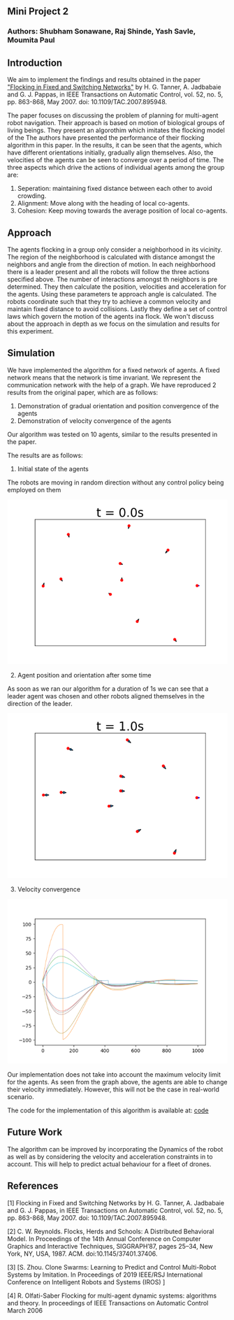 ## Mini Project 2
### Authors: Shubham Sonawane, Raj Shinde, Yash Savle, Moumita Paul


## Introduction
We aim to implement the findings and results obtained in the paper ["Flocking in Fixed and Switching Networks"](https://www.seas.upenn.edu/~jadbabai/papers/boids_automatica5.pdf) by H. G. Tanner, A. Jadbabaie and G. J. Pappas, in IEEE Transactions on Automatic Control, vol. 52, no. 5, pp. 863-868, May 2007. doi: 10.1109/TAC.2007.895948.

The paper focuses on discussing the problem of planning for multi-agent robot navigation. Their approach is based on motion of biological groups of living beings.
They present an algorothim which imitates the flocking model of the 
The authors have presented the performance of their flocking algorithm in this paper. In the results, it can be seen that the agents, which have different orientations initially, gradually align themselves. Also, the velocities of the agents can be seen to converge over a period of time. The three aspects which drive the actions of individual agents among the group are: 
1. Seperation: maintaining fixed distance between each other to avoid crowding.
2. Alignment: Move along with the heading of local co-agents.
3. Cohesion: Keep moving towards the average position of local co-agents.

## Approach
The agents flocking in a group only consider a neighborhood in its vicinity. The region of the neighborhood is calculated with distance amongst the neighbors and angle from the direction of motion. In each neighborhood there is a leader present and all the robots will follow the three actions specified above. The number of interactions amongst th neighbors is pre determined. They then calculate the position, velocities and acceleration for the agents. Using these parameters te approach angle is calculated.
The robots coordinate such that they try to achieve a common velocity and maintain fixed distance to avoid collisions.
Lastly they define a set of control laws which govern the motion of the agents ina flock. We won't discuss about the approach in depth as we focus on the simulation and results for this experiment.

## Simulation
We have implemented the algorithm for a fixed network of agents. A fixed network means that the network is time invariant. We represent the communication network with the help of a graph. We have reproduced 2 results from the original paper, which are as follows:
1. Demonstration of gradual orientation and position convergence of the agents
2. Demonstration of velocity convergence of the agents

Our algorithm was tested on 10 agents, similar to the results presented in the paper.

The results are as follows:

1. Initial state of the agents

The robots are moving in random direction without any control policy being employed on them

![Initial positions](results/agents_0.png?style=centerme)

2. Agent position and orientation after some time

As soon as we ran our algorithm for a duration of 1s we can see that a leader agent was chosen and other robots aligned themselves in the direction of the leader.

![Flocking](results/agents_1.png?style=centerme)

3. Velocity convergence

![velocity](results/vel_convergence.png?style=centerme)

Our implementation does not take into account the maximum velocity limit for the agents. As seen from the graph above, the agents are able to change their velocity immediately. However, this will not be the case in real-world scenario.

The code for the implementation of this algorithm is available at: [code](https://github.com/yashsavle/Flocking-in-Fixed-and-Switching-Networks/blob/flocking_dev/flocking.py)

## Future Work
The algorithm can be improved by incorporating the Dynamics of the robot as well as by considering the velocity and acceleration constraints in to account. 
This will help to predict actual behaviour for a fleet of drones. 

## References
[1] Flocking in Fixed and Switching Networks by H. G. Tanner, A. Jadbabaie and G. J. Pappas, in IEEE Transactions on Automatic Control, vol. 52, no. 5, pp. 863-868, May 2007. doi: 10.1109/TAC.2007.895948.

[2] C. W. Reynolds. Flocks, Herds and Schools: A Distributed Behavioral Model. In Proceedings of the 14th Annual Conference on Computer Graphics and Interactive Techniques, SIGGRAPH’87, pages 25–34, New York, NY, USA, 1987. ACM. doi:10.1145/37401.37406.

[3] [S. Zhou. Clone Swarms: Learning to Predict and Control Multi-Robot Systems by Imitation. In Proceedings of  2019 IEEE/RSJ International Conference on Intelligent Robots and Systems (IROS) ]

[4] R. Olfati-Saber Flocking for multi-agent dynamic systems: algorithms and theory. In proceedings of IEEE Transactions on Automatic Control March 2006
